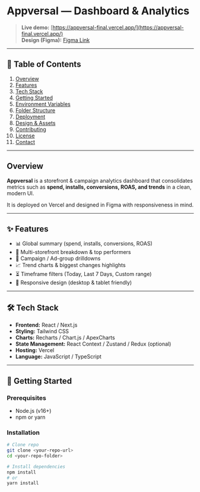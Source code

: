 # Appversal — Dashboard & Analytics

> **Live demo:** [https://appversal-final.vercel.app/](https://appversal-final.vercel.app/)  
> **Design (Figma):** [Figma Link](https://www.figma.com/design/HdQf17TQGkKEmYL5hbjc4T/Task?node-id=0-1&t=n6CGxFcDKV4mbeKK-1)

---

## 📌 Table of Contents
1. [Overview](#overview)  
2. [Features](#features)  
3. [Tech Stack](#tech-stack)  
4. [Getting Started](#getting-started)  
5. [Environment Variables](#environment-variables)  
6. [Folder Structure](#folder-structure)  
7. [Deployment](#deployment)  
8. [Design & Assets](#design--assets)  
9. [Contributing](#contributing)  
10. [License](#license)  
11. [Contact](#contact)

---

## Overview
**Appversal** is a storefront & campaign analytics dashboard that consolidates metrics such as **spend, installs, conversions, ROAS, and trends** in a clean, modern UI.  

It is deployed on Vercel and designed in Figma with responsiveness in mind.

---

## ✨ Features
- 📊 Global summary (spend, installs, conversions, ROAS)  
- 🏪 Multi-storefront breakdown & top performers  
- 🎯 Campaign / Ad-group drilldowns  
- 📈 Trend charts & biggest changes highlights  
- ⏳ Timeframe filters (Today, Last 7 Days, Custom range)  
- 📱 Responsive design (desktop & tablet friendly)

---

## 🛠 Tech Stack
- **Frontend:** React / Next.js  
- **Styling:** Tailwind CSS  
- **Charts:** Recharts / Chart.js / ApexCharts  
- **State Management:** React Context / Zustand / Redux (optional)  
- **Hosting:** Vercel  
- **Language:** JavaScript / TypeScript  

---

## 🚀 Getting Started

### Prerequisites
- Node.js (v16+)  
- npm or yarn

### Installation
```bash
# Clone repo
git clone <your-repo-url>
cd <your-repo-folder>

# Install dependencies
npm install
# or
yarn install
